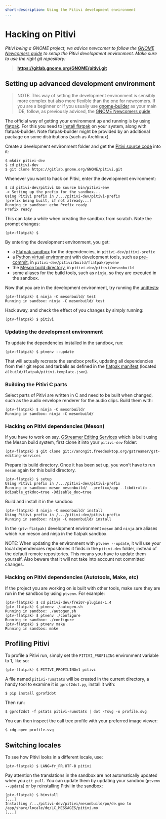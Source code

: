 ```yaml
---
short-description: Using the Pitivi development environment
...
```


# Hacking on Pitivi

*Pitivi being a GNOME project, we advice newcomer to follow the*
*[GNOME Newcomers guide](https://wiki.gnome.org/Newcomers/) to setup*
*the Pitivi development environment. Make sure to use the right git repository:*

>   **https://gitlab.gnome.org/GNOME/pitivi.git**

## Setting up advanced development environment

> NOTE: This way of setting the development environment is sensibly more complex
> but also more flexible than the one for newcomers. If you are a  beginner
> or if you usually use [gnome-builder](https://wiki.gnome.org/Apps/Builder)
> as your main IDE, follow, as previously adviced, the
> [GNOME Newcomers guide](https://wiki.gnome.org/Newcomers/)

The official way of getting your environment up and running is by using
[flatpak](http://flatpak.org/). For this you need to
[install flatpak](http://flatpak.org/getting.html) on your system,
along with flatpak-builder. Note flatpak-builder might be provided by an
additional package on some distributions (such as Archlinux).

Create a development environment folder and get the [Pitivi source code](http://gitlab.gnome.org/GNOME/pitivi) into it:

```
$ mkdir pitivi-dev
$ cd pitivi-dev
$ git clone https://gitlab.gnome.org/GNOME/pitivi.git
```

Whenever you want to hack on Pitivi, enter the development environment:
```
$ cd pitivi-dev/pitivi && source bin/pitivi-env
-> Setting up the prefix for the sandbox...
Using Pitivi prefix in /.../pitivi-dev/pitivi-prefix
[prefix being built, if not already...]
Running in sandbox: echo Prefix ready
Prefix ready
```

This can take a while when creating the sandbox from scratch. Note the
prompt changes:
```
(ptv-flatpak) $
```

By entering the development environment, you get:
- a [Flatpak sandbox](http://docs.flatpak.org/en/latest/working-with-the-sandbox.html)
for the dependencies, in `pitivi-dev/pitivi-prefix`
- a [Python virtual environment](http://docs.python-guide.org/en/latest/dev/virtualenvs/)
with development tools, such as
[pre-commit](http://pre-commit.com),
in `pitivi-dev/pitivi/build/flatpak/pyvenv`
- the [Meson build directory](http://mesonbuild.com/Quick-guide.html),
in `pitivi-dev/pitivi/mesonbuild`
- some aliases for the build tools, such as `ninja`, so they are executed in the sandbox.

Now that you are in the development environment, try running the
[unittests](Testing.md):
```
(ptv-flatpak) $ ninja -C mesonbuild/ test
Running in sandbox: ninja -C mesonbuild/ test
```

Hack away, and check the effect of you changes by simply running:
```
(ptv-flatpak) $ pitivi
```


### Updating the development environment

To update the dependencies installed in the sandbox, run:
```
(ptv-flatpak) $ ptvenv --update
```

That will actually recreate the sandbox prefix, updating all
dependencies from their git repos and tarballs as defined in the
[flatpak
manifest](https://git.gnome.org/browse/pitivi/tree/build/flatpak/pitivi.template.json) (located at `build/flatpak/pitivi.template.json`).


### Building the Pitivi C parts

Select parts of Pitivi are written in C and need to be built when changed,
such as the audio envelope renderer for the audio clips. Build them with:
```
(ptv-flatpak) $ ninja -C mesonbuild/
Running in sandbox: ninja -C mesonbuild/
```


### Hacking on Pitivi dependencies (Meson)

If you have to work on say, [GStreamer Editing Services](https://gstreamer.freedesktop.org/modules/gst-editing-services.html)
which is built using the Meson build system, first clone it into your
`pitivi-dev` folder:
```
(ptv-flatpak) $ git clone git://anongit.freedesktop.org/gstreamer/gst-editing-services
```

Prepare its build directory. Once it has been set up, you won't have to
run `meson` again for this build directory.
```
(ptv-flatpak) $ setup
Using Pitivi prefix in /.../pitivi-dev/pitivi-prefix
Running in sandbox: meson mesonbuild/ --prefix=/app --libdir=lib -Ddisable_gtkdoc=true -Ddisable_doc=true
```

Build and install it in the sandbox:
```
(ptv-flatpak) $ ninja -C mesonbuild/ install
Using Pitivi prefix in /.../pitivi-dev/pitivi-prefix
Running in sandbox: ninja -C mesonbuild/ install
```

In the `(ptv-flatpak)` development environment `meson` and `ninja` are
aliases which run meson and ninja in the flatpak sandbox.

NOTE: When updating the environment with `ptvenv --update`,
it will use your local dependencies repositories it finds in the
`pitivi-dev` folder, instead of the default remote repositories.
This means you have to update them yourself.
Also beware that it will not take into account not committed
changes.


### Hacking on Pitivi dependencies (Autotools, Make, etc)

If the project you are working on is built with other tools, make sure
they are run in the sandbox by using `ptvenv`. For example:

```
(ptv-flatpak) $ cd pitivi-dev/frei0r-plugins-1.4
(ptv-flatpak) $ ptvenv ./autogen.sh
Running in sandbox: ./autogen.sh
(ptv-flatpak) $ ptvenv ./configure
Running in sandbox: ./configure
(ptv-flatpak) $ ptvenv make
Running in sandbox: make
```


## Profiling Pitivi

To profile a Pitivi run, simply set the `PITIVI_PROFILING` environment
variable to 1, like so:

```
(ptv-flatpak) $ PITIVI_PROFILING=1 pitivi
```

A file named `pitivi-runstats` will be created in the current directory, a handy tool to examine it is `gprof2dot.py`, install it with:

```
$ pip install gprof2dot
```

Then run:

```
$ gprof2dot -f pstats pitivi-runstats | dot -Tsvg -o profile.svg
```

You can then inspect the call tree profile with your preferred image viewer:

```
$ xdg-open profile.svg
```


## Switching locales

To see how Pitivi looks in a different locale, use:

```
(ptv-flatpak) $ LANG=fr_FR.UTF-8 pitivi
```

Pay attention the translations in the sandbox are not automatically
updated when you `git pull`. You can update them by updating your
sandbox (`ptvenv --update`) or by reinstalling Pitivi in the sandbox:

```
(ptv-flatpak) $ binstall
[...]
Installing /.../pitivi-dev/pitivi/mesonbuild/po/de.gmo to /app/share/locale/de/LC_MESSAGES/pitivi.mo
[...]
```
